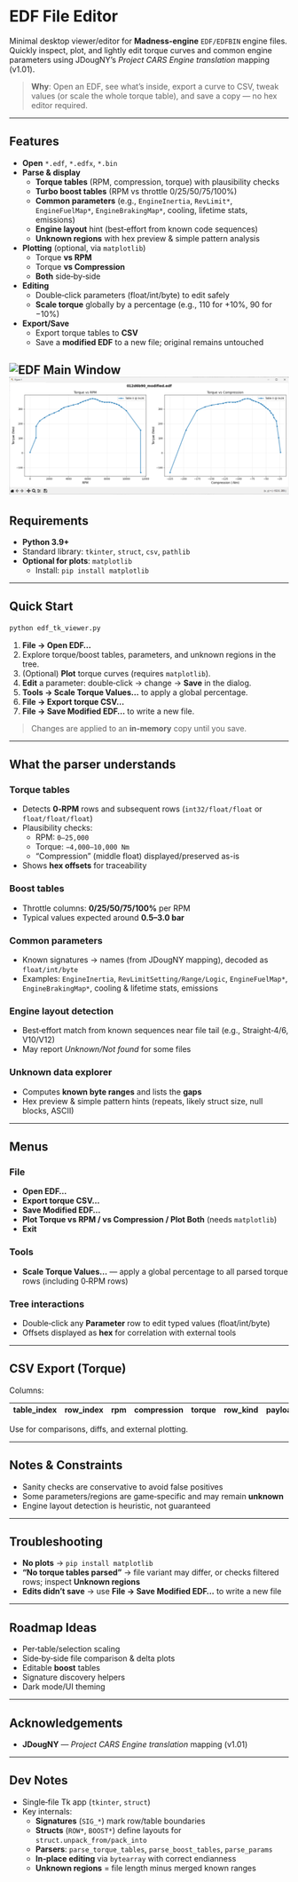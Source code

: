 # EDF File Editor

Minimal desktop viewer/editor for **Madness-engine** `EDF/EDFBIN` engine files. Quickly inspect, plot, and lightly edit torque curves and common engine parameters using JDougNY’s *Project CARS Engine translation* mapping (v1.01).

> **Why**: Open an EDF, see what’s inside, export a curve to CSV, tweak values (or scale the whole torque table), and save a copy — no hex editor required.

---

## Features

- **Open** `*.edf`, `*.edfx`, `*.bin`
- **Parse & display**
  - **Torque tables** (RPM, compression, torque) with plausibility checks
  - **Turbo boost tables** (RPM vs throttle 0/25/50/75/100%)
  - **Common parameters** (e.g., `EngineInertia`, `RevLimit*`, `EngineFuelMap*`, `EngineBrakingMap*`, cooling, lifetime stats, emissions)
  - **Engine layout** hint (best‑effort from known code sequences)
  - **Unknown regions** with hex preview & simple pattern analysis
- **Plotting** (optional, via `matplotlib`)
  - Torque **vs RPM**
  - Torque **vs Compression**
  - **Both** side‑by‑side
- **Editing**
  - Double‑click parameters (float/int/byte) to edit safely
  - **Scale torque** globally by a percentage (e.g., 110 for +10%, 90 for −10%)
- **Export/Save**
  - Export torque tables to **CSV**
  - Save a **modified EDF** to a new file; original remains untouched

![EDF Main Window](https://github.com/user-attachments/assets/d3fa69fe-0e8f-4962-bdce-7661b8ecbd7f)
![EDF PlotWindow](https://raw.githubusercontent.com/RangeyRover/AMS2-EDF-File-Editor/refs/heads/main/EDF-Plots.png)
---

## Requirements

- **Python 3.9+**
- Standard library: `tkinter`, `struct`, `csv`, `pathlib`
- **Optional for plots**: `matplotlib`
  - Install: `pip install matplotlib`

---

## Quick Start

```bash
python edf_tk_viewer.py
```

1. **File → Open EDF…**  
2. Explore torque/boost tables, parameters, and unknown regions in the tree.  
3. (Optional) **Plot** torque curves (requires `matplotlib`).  
4. **Edit** a parameter: double‑click → change → **Save** in the dialog.  
5. **Tools → Scale Torque Values…** to apply a global percentage.  
6. **File → Export torque CSV…**  
7. **File → Save Modified EDF…** to write a new file.

> Changes are applied to an **in‑memory** copy until you save.

---

## What the parser understands

### Torque tables
- Detects **0‑RPM** rows and subsequent rows (`int32/float/float` or `float/float/float`)
- Plausibility checks:
  - RPM: `0–25,000`
  - Torque: `−4,000–10,000 Nm`
  - “Compression” (middle float) displayed/preserved as-is
- Shows **hex offsets** for traceability

### Boost tables
- Throttle columns: **0/25/50/75/100%** per RPM
- Typical values expected around **0.5–3.0 bar**

### Common parameters
- Known signatures → names (from JDougNY mapping), decoded as `float/int/byte`
- Examples: `EngineInertia`, `RevLimitSetting/Range/Logic`, `EngineFuelMap*`, `EngineBrakingMap*`, cooling & lifetime stats, emissions

### Engine layout detection
- Best‑effort match from known sequences near file tail (e.g., Straight‑4/6, V10/V12)
- May report *Unknown/Not found* for some files

### Unknown data explorer
- Computes **known byte ranges** and lists the **gaps**
- Hex preview & simple pattern hints (repeats, likely struct size, null blocks, ASCII)

---

## Menus

### File
- **Open EDF…**
- **Export torque CSV…**
- **Save Modified EDF…**
- **Plot Torque vs RPM / vs Compression / Plot Both** (needs `matplotlib`)
- **Exit**

### Tools
- **Scale Torque Values…** — apply a global percentage to all parsed torque rows (including 0‑RPM rows)

### Tree interactions
- Double‑click any **Parameter** row to edit typed values (float/int/byte)
- Offsets displayed as **hex** for correlation with external tools

---

## CSV Export (Torque)

Columns:

| table_index | row_index | rpm | compression | torque | row_kind | payload_offset_hex | table_start_hex | source_file |
|---:|---:|---:|---:|---:|---|---|---|---|

Use for comparisons, diffs, and external plotting.

---

## Notes & Constraints

- Sanity checks are conservative to avoid false positives
- Some parameters/regions are game‑specific and may remain **unknown**
- Engine layout detection is heuristic, not guaranteed

---

## Troubleshooting

- **No plots** → `pip install matplotlib`
- **“No torque tables parsed”** → file variant may differ, or checks filtered rows; inspect **Unknown regions**
- **Edits didn’t save** → use **File → Save Modified EDF…** to write a new file

---

## Roadmap Ideas

- Per‑table/selection scaling
- Side‑by‑side file comparison & delta plots
- Editable **boost** tables
- Signature discovery helpers
- Dark mode/UI theming

---

## Acknowledgements
- **JDougNY** — *Project CARS Engine translation* mapping (v1.01)  
---

## Dev Notes

- Single‑file Tk app (`tkinter`, `struct`)
- Key internals:
  - **Signatures** (`SIG_*`) mark row/table boundaries
  - **Structs** (`ROW*`, `BOOST*`) define layouts for `struct.unpack_from/pack_into`
  - **Parsers**: `parse_torque_tables`, `parse_boost_tables`, `parse_params`
  - **In‑place editing** via `bytearray` with correct endianness
  - **Unknown regions** = file length minus merged known ranges
